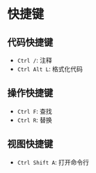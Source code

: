 # 快捷键

## 代码快捷键

* `Ctrl /`: 注释
* `Ctrl Alt L`: 格式化代码

## 操作快捷键

* `Ctrl F`: 查找
* `Ctrl R`: 替换

## 视图快捷键

* `Ctrl Shift A`: 打开命令行

